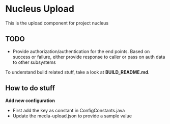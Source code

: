 Nucleus Upload
================

This is the upload component for project nucleus 


TODO
----
* Provide authorization/authentication for the end points. Based on success or failure, either provide response to caller or pass on auth data to other subsystems

To understand build related stuff, take a look at **BUILD_README.md**.


How to do stuff
---------------

**Add new configuration**
* First add the key as constant in ConfigConstants.java
* Update the media-upload.json to provide a sample value


